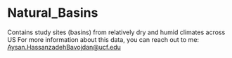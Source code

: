 # Natural_Basins
Contains study sites (basins) from relatively dry and humid climates across US
For more information about this data, you can reach out to me: Aysan.HassanzadehBavojdan@ucf.edu 
